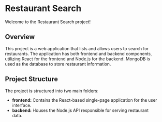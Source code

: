 # Restaurant Search

Welcome to the Restaurant Search project!

## Overview

This project is a web application that lists and allows users to search for restaurants. The application has both frontend and backend components, utilizing React for the frontend and Node.js for the backend. MongoDB is used as the database to store restaurant information.

## Project Structure

The project is structured into two main folders:

- **frontend:** Contains the React-based single-page application for the user interface.
- **backend:** Houses the Node.js API responsible for serving restaurant data.
